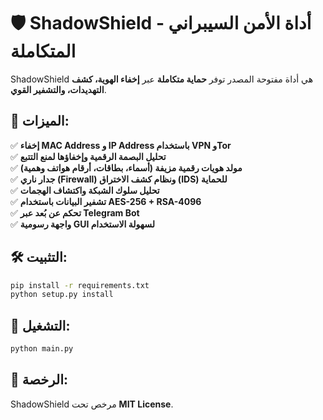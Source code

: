 # 🛡️ ShadowShield - أداة الأمن السيبراني المتكاملة

ShadowShield هي أداة مفتوحة المصدر توفر **حماية متكاملة** عبر **إخفاء الهوية، كشف التهديدات، والتشفير القوي**.

## 🚀 الميزات:
✅ **إخفاء MAC Address و IP Address باستخدام VPN وTor**  
✅ **تحليل البصمة الرقمية وإخفاؤها لمنع التتبع**  
✅ **مولد هويات رقمية مزيفة (أسماء، بطاقات، أرقام هواتف وهمية)**  
✅ **جدار ناري (Firewall) ونظام كشف الاختراق (IDS) للحماية**  
✅ **تحليل سلوك الشبكة واكتشاف الهجمات**  
✅ **تشفير البيانات باستخدام AES-256 + RSA-4096**  
✅ **تحكم عن بُعد عبر Telegram Bot**  
✅ **واجهة رسومية GUI لسهولة الاستخدام**  

## 🛠️ التثبيت:
```bash
pip install -r requirements.txt
python setup.py install
```

## 🏃 التشغيل:
```bash
python main.py
```

## 📜 الرخصة:
ShadowShield مرخص تحت **MIT License**.

